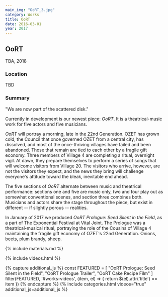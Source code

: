 ```yaml
---
main_img: "OoRT_3.jpg"
category: Works
title: OoRT
date: 2016-03-01
year: 2017
---
```

## OoRT

TBA, 2018

### Location

TBD

### Summary

"We are now part of the scattered disk."

Currently in development is our newest piece: <i>OoRT</i>.  It is a theatrical-music work for five actors and five musicians.

<i>OoRT</i> will portray a morning, late in the 22nd Generation. OZET has grown cold, the Council that once governed OZET from a central city, has dissolved, and most of the once-thriving villages have failed and been abandoned.  Those that remain are tied to each other by a fragile gift economy. Three members of Village 4 are completing a ritual, overnight vigil.  At dawn, they prepare themselves to perform a series of songs that will welcome visitors from Village 20.  The visitors who arrive, however, are not the visitors they expect, and the news they bring will challenge everyone's attitude toward the bleak, inevitable end ahead.

The five sections of <i>OoRT</i> alternate between music and theatrical performance: sections one and five are music only, two and four play out as somewhat conventional scenes, and section three combines both.  Musicians and actors share the stage throughout the piece, but exist in different -- if slightly porous -- realities.

In January of 2017 we produced <em>OoRT Prologue: Seed Silent in the Field</em>, as a part of The Exponential Festival at Vital Joint.  The Prologue was a theatrical-musical ritual, portraying the role of the Cousins of Village 4 maintaining the fragile gift economy of OZET's 22nd Generation.  Onions, beets, plum brandy, sheep.

{% include materials.md %}

{% include videos.html %}

{% capture additional_js %}
  const FEATURED = [
    "OoRT Prologue: Seed Silent in the Field",
    "OoRT Prologue Trailer",
    "OoRT Cake Recipe Film"
  ]
  filter(FEATURED, '#works-videos', (item, el) => {
    return $(el).attr('title') == item
  })
{% endcapture %}
{% include categories.html videos="true" additional_js=additional_js %}

